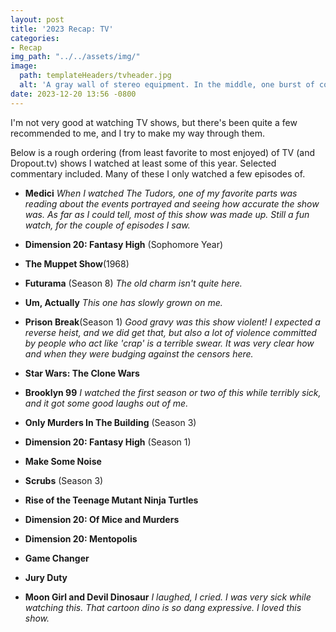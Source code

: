 ```yaml
---
layout: post
title: '2023 Recap: TV'
categories:
- Recap
img_path: "../../assets/img/"
image:
  path: templateHeaders/tvheader.jpg
  alt: 'A gray wall of stereo equipment. In the middle, one burst of color: a television tuned to a dead channel'
date: 2023-12-20 13:56 -0800
---
```

I'm not very good at watching TV shows, but there's been quite a few recommended to me, and I try to make my way through them.

Below is a rough ordering (from least favorite to most enjoyed) of TV (and Dropout.tv) shows I watched at least some of this year. Selected commentary included. Many of these I only watched a few episodes of.

* **Medici** *When I watched The Tudors, one of my favorite parts was reading about the events portrayed and seeing how accurate the show was. As far as I could tell, most of this show was made up. Still a fun watch, for the couple of episodes I saw.*

* **Dimension 20: Fantasy High** (Sophomore Year)
* **The Muppet Show**(1968)
* **Futurama**  (Season 8) *The old charm isn't quite here.*
* **Um, Actually** *This one has slowly grown on me.*

* **Prison Break**(Season 1) *Good gravy was this show violent! I expected a reverse heist, and we did get that, but also a lot of violence committed by people who act like 'crap' is a terrible swear. It was very clear how and when they were budging against the censors here.*

* **Star Wars: The Clone Wars**
* **Brooklyn 99** *I watched the first season or two of this while terribly sick, and it got some good laughs out of me.*

* **Only Murders In The Building** (Season 3)
* **Dimension 20: Fantasy High** (Season 1)
* **Make Some Noise**
* **Scrubs** (Season 3)
* **Rise of the Teenage Mutant Ninja Turtles**
* **Dimension 20: Of Mice and Murders**
* **Dimension 20: Mentopolis**
* **Game Changer**
* **Jury Duty**
* **Moon Girl and Devil Dinosaur** *I laughed, I cried. I was very sick while watching this. That cartoon dino is so dang expressive. I loved this show.*
